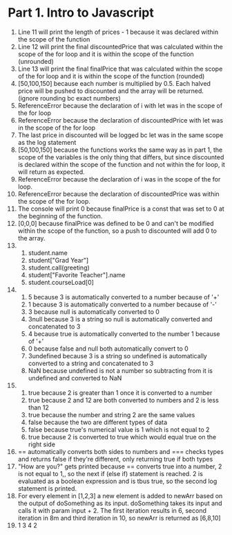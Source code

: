 # Part 1. Intro to Javascript

1) Line 11 will print the length of prices - 1 because it was declared within the scope of the function
2) Line 12 will print the final discountedPrice that was calculated within the scope of the for loop and it is within the scope of the function (unrounded)
3) Line 13 will print the final finalPrice that was calculated within the scope of the for loop and it is within the scope of the function (rounded)
4) [50,100,150] because each number is multiplied by 0.5. Each halved price will be pushed to discounted and the array will be returned. (ignore rounding bc exact numbers)
5) ReferenceError because the declaration of i with let was in the scope of the for loop
6) ReferenceError because the declaration of discountedPrice with let was in the scope of the for loop
7) The last price in discounted will be logged bc let was in the same scope as the log statement
8) [50,100,150] because the functions works the same way as in part 1, the scope of the variables is the only thing that differs, but since discounted is declared within the scope of the function and not within the for loop, it will return as expected.
9) ReferenceError because the declaration of i was in the scope of the for loop.
10) ReferenceError because the declaration of discountedPrice was within the scope of the for loop.
11) The console will print 0 because finalPrice is a const that was set to 0 at the beginning of the function.
12) [0,0,0] because finalPrice was defined to be 0 and can't be modified within the scope of the function, so a push to discounted will add 0 to the array.
13) 1. student.name
    2. student["Grad Year"]
    3. student.call(greeting)
    4. student["Favorite Teacher"].name
    5. student.courseLoad[0]
14) 1. 5 because 3 is automatically converted to a number because of '+'
    2. 1 because 3 is automatically converted to a number because of '-'
    3. 3 because null is automatically converted to 0
    4. 3null because 3 is a string so null is automatically converted and concatenated to 3
    5. 4 because true is automatically converted to the number 1 because of '+'
    6. 0 because false and null both automatically convert to 0
    7. 3undefined because 3 is a string so undefined is automatically converted to a string and concatenated to 3
    8. NaN because undefined is not a number so subtracting from it is undefined and converted to NaN
15) 1. true because 2 is greater than 1 once it is converted to a number
    2. true because 2 and 12 are both converted to numbers and 2 is less than 12
    3. true because the number and string 2 are the same values
    4. false because the two are different types of data
    5. false because true's numerical value is 1 which is not equal to 2
    6. true because 2 is converted to true which would equal true on the right side 
16) == automatically converts both sides to numbers and === checks types and returns false if they're different, only returning true if both types
17) "How are you?" gets printed because == converts true into a number, 2 is not equal to 1,, so the next if (else if) statement is reached. 2 is evaluated as a boolean expression and is tbus true, so the second log statement is printed. 
19) For every element in [1,2,3] a new element is added to newArr based on the output of doSomething as its input. doSomething takes its input and calls it with param input + 2. The first iteration results in 6, second iteration in 8m and third iteration in 10, so newArr is returned as [6,8,10]
21) 1 3 4 2
